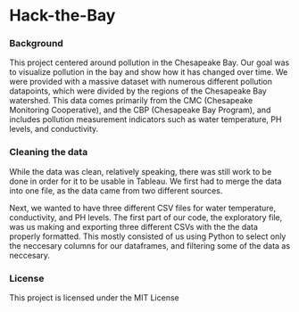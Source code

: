 # Hack-the-Bay

### Background

This project centered around pollution in the Chesapeake Bay. Our goal was to visualize pollution in the bay and show how it has changed over time. We were provided with a massive dataset with numerous different pollution datapoints, which were divided by the regions of the Chesapeake Bay watershed. This data comes primarily from the CMC (Chesapeake Monitoring Cooperative), and the CBP (Chesapeake Bay Program), and includes pollution measurement indicators such as water temperature, PH levels, and conductivity.

### Cleaning the data

While the data was clean, relatively speaking, there was still work to be done in order for it to be usable in Tableau. We first had to merge the data into one file, as the data came from two different sources. 

Next, we wanted to have three different CSV files for water temperature, conductivity, and PH levels. The first part of our code, the exploratory file, was us making and exporting three different CSVs with the the data properly formatted. This mostly consisted of us using Python to select only the neccesary columns for our dataframes, and filtering some of the data as neccesary. 


### License

This project is licensed under the MIT License

